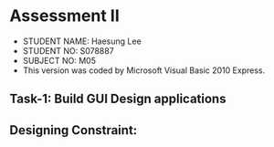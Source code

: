 # Assessment II

* STUDENT NAME:	Haesung Lee
* STUDENT NO:	  S078887
* SUBJECT NO:	  M05
* This version was coded by Microsoft Visual Basic 2010 Express.

## Task-1: Build GUI Design applications 
## Designing Constraint:

